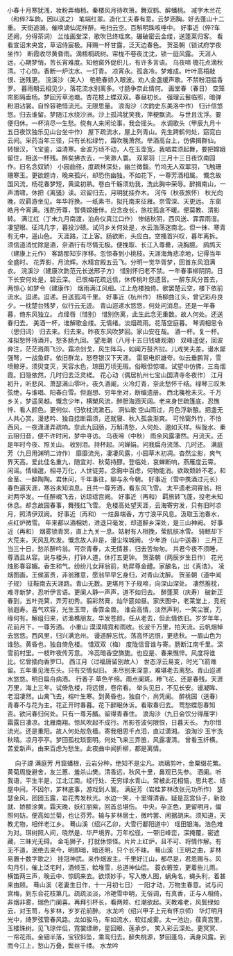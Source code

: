 <!-- { "loadSidebar": true } -->
小春十月寒犹浅，妆粉弄梅梢。秦楼风月待吹箫。舞双鹤、醉蟠桃。 
减字木兰花（和倅?车韵。因以送之）
笔端红翠。造化工夫春有意。云梦涵胸。好去蓬山十二重。 
天街追骑。催唤谪仙泥样醉。电扫云空。百斛明珠咳唾中。 
好事近（倅?车还阙，分得茶词）
兰烛画堂深，歌吹已终瑶席。碾破密云金缕，送蓬莱归客。 
看看宣诏未央宫，草诏侍宸极。拜赐一杯甘露，泛天边春色。 
贺圣朝（锁试府学夜坐作）
断霞收尽黄昏雨。滴梧桐疏树。帘栊不卷夜沈沈，锁一庭风露。 
天涯人远，心期梦悄，苦长宵难度。知他窗外促织儿，有许多言语。 
乌夜啼
檐花点滴秋清。寸心惊。香断一炉沈水、一灯青。 
凉宵永。孤衾冷。梦难成。叶叶高梧敲恨、送残更。 
浣溪沙（美人）
艳艳春娇入眼波。劝人金盏缓声歌。不禁粉泪揾香罗。 
暮雨朝云相见少，落花流水别离多。寸肠争奈此情何。 
画堂春（春日）
空笼帘影隔垂杨。梦回芳草池塘。杏花枝上蝶双双。春昼初长。 
强理云鬟临照，暗弹粉泪沾裳。自怜容艳惜流光。无限思量。 
浪淘沙（次韵史东美洛中作）
归计信悠悠。归去谁留。梦随江水绕沙洲。沙上孤鸿犹笑我，萍梗飘流。 
与世且沈浮。要便归休。一杯消尽一生愁。傥有人来闲论事，我会摇头。 
水调歌头（甲辰九月十五日夜饮独乐见山台坐中作）
屋下疏流水，屋上列青山。先生跨鹤何处，窈窕白云间。采药当年三径，只有长松绿竹，霜吹晚萧然。举酒高台上，仿佛揖群仙。 
转银汉，飞宝鉴，溢清寒。金波万顷不动，人在玉壶宽。我唱君须起舞，要把嫦娥留住，相送一杯残。醉矣拂衣去，一笑渺人寰。 
双翠羽（三月十三日夜饮南园作。旧名念奴娇）
小园曲径，度疏林深处，幽兰微馥。竹坞无人双翠羽，飞触珊珊寒玉。更欲题诗，晚来孤兴，却恐伤幽独。不如花下，一尊芳酒相属。 
慨念故国风流，杨花春梦短，黄粱初熟。卷白千觞须劝我，洗此胸中荣辱。醉揖南山，一声清啸，休把《离骚》读。迟留归去，月明犹挂乔木。 
河传（秋夜旅怀）
秋光向晚，叹羁游坐见。年华将换。一纸素书，拟托南来征雁。奈雪深、天更远。 
东窗皓月今宵满。浅酌芳尊，暂倩嫦娥伴。应念夜长，旅枕孤衾不暖。便莫教、清影转。 
满江红（丁未九月南渡，泊舟仪真江口作）
惨结秋阴，西风送、霏霏雨湿。凄望眼、征鸿几字，暮投沙碛。试问乡关何处是，水云浩荡迷南北。但一抹、寒青有无中，遥山色。 
天涯路，江上客。肠欲断，头应白。空搔首兴叹，暮年离拆。须信道消忧除是酒，奈酒行有尽情无极。便挽取、长江入尊罍，浇胸臆。 
鹧鸪天（建康上元作）
客路那知岁序移。忽惊春到小桃枝。天涯海角悲凉地，记得当年全盛时。 
花弄影，月流辉。水精宫殿五云飞。分明一觉华胥梦，回首东风泪满衣。 
浣溪沙（建康次韵范元长送邢子方）
惜别怀归老不禁。一年春事柳阴阴。日下长安何处是，碧云深。 
已恨梅花疏远信，休传桃叶怨遗音。一醉东风分首去，两惊心 
如梦令（建康作）
烟雨满江风细。江上危楼独倚。歌罢楚云空，楼下依前流水。迢递。迢递。目送孤鸿千里。 
好事近（杭州作）
杨柳曲江头，曾记彩舟良夕。一枕楚台残梦，似行云无迹。 
青山迢递水悠悠，何处问消息。还是一年春暮，倚东风独立。 
点绛唇（惜别）
惜别伤离，此生此念无重数。故人何处。还送春归去。 
美酒一杯，谁解歌金缕。无情绪。淡烟疏雨。花落空庭暮。 
琴调相思令（思归词）
归去来。归去来。昨夜东风吹梦回。家山安在哉。 
酒一杯。复一杯。准拟愁怀待酒开。愁多肠九回。 
望海潮（八月十五日钱塘观潮）
双峰遥促，回波奔注，茫茫溅雨飞沙。霜凉剑戈，风生阵马，如闻万鼓齐挝。儿戏笑夫差。谩水犀强弩，一战鱼虾。依旧群龙，怒卷银汉下天涯。 
雷驱电炽雄夸。似云垂鹏背，雪喷鲸牙。须臾变灭，天容水色，琼田万顷无瑕。俗眼但惊嗟。试望中仿佛，三岛烟霞。旧隐依然，几时归去泛灵槎。 
花心动（偶居杭州七宝山国清寺冬夜作）
江月初升，听悲风、萧瑟满山零叶。夜久酒阑，火冷灯青，奈此愁怀千结。绿琴三叹朱弦绝，与谁唱、阳春白雪。但遐想、穷年坐对，断编遗册。 
西北欃枪未灭。千万乡关，梦遥吴越。慨念少年，横槊风流，醉胆海涵天阔。老来身世疏篷底，忍憔悴、看人颜色。更何似、归欤枕流漱石。 
洞仙歌
空山雨过，月色浮新酿。把盏无人共心赏。漫悲吟、独自捻断霜须，还就寝、秋入孤衾渐爽。 
可怜窗外竹，不怕西风，一夜潇潇弄疏响。奈此九回肠，万斛清愁，人何处、邈如天样。纵陇水、秦云阻归音，便不许时闲，梦中寻访。 
乌夜啼（中秋）
雨余风露凄然。月流天。还是年时今夜、照关山。 
收别泪。持杯起。问婵娟。问我扁舟流荡、几时还。 
满庭芳（九日用渊明二诗作）
靡靡流光，凄凄风露，小园草木初凋。杳然尘影，爽气界天高。爱此佳名重九，随宜对、秋菊持醪。登临处，哀蝉断响，燕雁度云霄。 
闲谣。情缅邈，相寻万化，人世徒劳。念胸中百虑，何物能消。欲致颓龄不老，和金茎、一醉陶陶。君休问，千年事往，聊与永今朝。 
好事近（雪中携酒过元长）
春色遍天涯，寒谷未知消息。且共一尊芳酒，看东风飞雪。 
太平遗老洞霄翁，相对两华发。一任醉魂飞去，访琼瑶宫阙。 
好事近（再和）
羁旅转飞蓬，投老未知休息。却念故园春事，舞残红飞雪。 
危楼高处望天涯，云海寄穷发，只有旧时凉月，照清伊双阙。 
好事近（再和）
一炷鼻端香，方寸浪平风息。汲取玉池春水，点红炉微雪。 
年来都以酒相妨，进退只毫发，却道醉乡深处，是三山神阙。 
好事近（再和）
烟雾锁青冥，直上九关一息。姑射有人相挽，莹肌肤冰雪。 
骑鲸却下大荒来，天风乱吹发。慨念故人非是，漫尘埃城阙。 
少年游（山中送春）
三月正当三十日，愁杀醉吟翁。可奈青春，太无情甚，归去苦匆匆。 
共君今夜不须睡，尊酒且从容。说与楼头，打钟人道，休打五更钟。 
贺圣朝（两辰岁生日作）
花光烛影春容媚。香生和气。纷纷儿女拜翁前，劝犀尊金醴。家酿名，出《真诰》。 
凌烟图画，王侯富贵，非翁雅意，愿翁早早乞身归，对青山沈醉。 
贺圣朝（道中闻子规）
征鞍南去天涯路。青山无数。更堪月下子规啼，向深山深处。 
凄然推枕，难寻新梦，忍听伊言语。更阑人静一声声，道不如归去。 
醉蓬莱（庆寿）
破新正春到，五叶尧蓂，弄芳初秀。翦彩然膏，灿华筵如昼。家庆图中，老莱堂上，竞祝翁遐寿。喜气欢容，光生玉斝，香霏金兽。 
谁会高情，淡然声利，一笑尘寰，万缘何有。解组归来，访渔樵朋友。华发苍颜，任从老去，但此情依旧。岁岁年年，花前月下，一尊芳酒。 
小重山
漠漠晴霓和雨收。长波千万里，拍天流。云帆烟棹去悠悠。西风里，归兴满沧州。 
谩道醉忘忧。荡高怀远恨，更悲秋。一眉山色为谁愁。黄昏也，独自倚危楼。 
惜双双（梅）
度陇信音谁与寄。肠断江南千里。深雪前村里。一枝昨夜传芳意。 
冷蕊暗香空旖旎。也应是、春来憔悴。风度将谁比。忆曾插向香罗□。 
西江月（过福唐留别故人）
世态浮云易变，时光飞箭难留。五年重见海东头。只有交情似旧。 
未尽别来深意，难堪老去离愁。青山迢递水悠悠。明日扁舟病酒。 
行香子
草色芊绵。雨点阑斑。糁飞花、还是春残。天涯万里，海上三年。试倚危楼，将远恨，卷帘看。 
举头见日，不见长安。谩凝眸、老泪凄然。山禽飞去，榕叶生寒。到黄昏也，独自个，尚凭阑。 
醉桃园（送春）
青春不与花为主。花正开时春暮。花下醉眠休诉。看取春归去。 
莺愁蝶怨春知否。欲问春归何处。只有一尊芳醑。留得青春住。 
浪淘沙（九日会饮分得雁字）
霜露日凄凉。北雁南翔。惊风吹起不成行。吊影苍波何限恨，日暮天长。 
为尔惜流光。还是重阳。故人何处舣危樯。寄我相思千点泪，直过潇湘。 
浪淘沙
玉宇洗秋晴。凉月亭亭。梦回孤枕琐窗明。何处飞来三弄笛，风露凄清。 
曾看玉纤横。苦爱新声。由来百虑为愁生。此夜曲中闻折柳，都是离情。 

　
向子諲 
满庭芳
月窟蟠根，云岩分种，绝知不是尘凡。琉璃剪叶，金粟缀花繁。黄菊周旋避舍，友兰蕙、羞杀山樊。清香远，秋风十里，鼻观已先参。 
酒阑。听我语，平生半是，江北江南。经行处、无穷绿水青山。常被此花相恼，思共老、结屋中间。不因尔，芗林底事，游戏到人寰。 
满庭芳（岩桂芗林改张元功所作）
瑟瑟金风，团团玉露，岩花秀发秋光。水边一笑，十里得清香。疑是蕊宫仙子，新妆就、娇额涂黄。霜天晚，妖红丽紫，回首总堪伤。 
中央。孕正色，更留明月，偏照何妨。便高如兰菊，也让芬芳。输与芗林居士，微吟罢、闲据胡床。须知道，天教尤物，相伴老江乡。 
蓦山溪（绍兴乙卯，大雪行鄱阳道中）
瑶田银海。浩色难为对。琪树照人间，晓然是、华严境界。万年松径，一带旧峰峦，深掩覆，密遮藏，三昧光无碍。 
金毛狮子，打就休惊怪。片片上红炉，且不可、将情作解。有无不道，泯绝去来今，明即暗，暗还明，只个长不昧。 
蓦山溪（王明之曲，芗林易置十数字歌之）
挂冠神武。来作烟波主。千里好江山，都尽是，君恩赐与。风勾月引，催上泛宅时，酒倾玉，鲙堆雪，总道神仙侣。 
蓑衣箬笠，更着些儿雨。横笛两三声，晚云中、惊鸥来去。欲烦妙手，写入散人图，蜗角名，蝇头利，着甚来由顾。 
蓦山溪（老妻生日作，十一月初七日）
一阳才动，万物生春意。试与问宫梅，到东合花枝第几。疏疏淡淡，冷艳雪中明，无俗调，有真香，正与人相倚。 
非烟非雾，瑞色门阑喜。再拜引杯长，看两颊、红潮欲起。天教难老，风鬓绿如云，对玉笥，与芗林，岁岁花前醉。 
水龙吟（绍兴甲子上元有怀京师）
华灯明月光中，绮罗弦管春风路。龙如骏马，车如流水，软红成雾。太一池边，葆真宫里，玉楼珠树。见飞琼伴侣，霓裳缥缈，星回眼、莲承步。 
笑入彩云深处。更冥冥、一帘花雨。金钿半落，宝钗斜坠，乘鸾归去。醉失桃源，梦回蓬岛，满身风露。到而今江上，愁山万叠，鬓丝千缕。 
水龙吟
